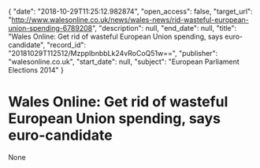 {
  "date": "2018-10-29T11:25:12.982874", 
  "open_access": false, 
  "target_url": "http://www.walesonline.co.uk/news/wales-news/rid-wasteful-european-union-spending-6789208", 
  "description": null, 
  "end_date": null, 
  "title": "Wales Online: Get rid of wasteful European Union spending, says euro-candidate", 
  "record_id": "20181029T112512/MzppIbnbbLk24vRoCoQ51w==", 
  "publisher": "walesonline.co.uk", 
  "start_date": null, 
  "subject": "European Parliament Elections 2014"
}

# Wales Online: Get rid of wasteful European Union spending, says euro-candidate

None